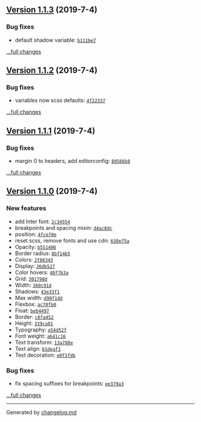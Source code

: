 ## [Version 1.1.3](https://github.com/animify/Frame/releases/tag/v1.1.3) (2019-7-4)

### Bug fixes

- default shadow variable: [`b111be7`](https://github.com/animify/Frame/commit/b111be7)

[...full changes](https://github.com/animify/Frame/compare/v1.1.2...v1.1.3)

## [Version 1.1.2](https://github.com/animify/Frame/releases/tag/v1.1.2) (2019-7-4)

### Bug fixes

- variables now scss defaults: [`4f22337`](https://github.com/animify/Frame/commit/4f22337)

[...full changes](https://github.com/animify/Frame/compare/v1.1.1...v1.1.2)

## [Version 1.1.1](https://github.com/animify/Frame/releases/tag/v1.1.1) (2019-7-4)

### Bug fixes

- margin 0 to headers, add editorconfig: [`88566b8`](https://github.com/animify/Frame/commit/88566b8)

[...full changes](https://github.com/animify/Frame/compare/v1.1.0...v1.1.1)

## [Version 1.1.0](https://github.com/animify/Frame/releases/tag/v1.1.0) (2019-7-4)

### New features

- add Inter font: [`2c34554`](https://github.com/animify/Frame/commit/2c34554)
- breakpoints and spacing mixin: [`d4ac8dc`](https://github.com/animify/Frame/commit/d4ac8dc)
- position: [`4fce70e`](https://github.com/animify/Frame/commit/4fce70e)
- reset scss, remove fonts and use cdn: [`638e75a`](https://github.com/animify/Frame/commit/638e75a)
- Opacity: [`b551406`](https://github.com/animify/Frame/commit/b551406)
- Border radius: [`8bf14b5`](https://github.com/animify/Frame/commit/8bf14b5)
- Colors: [`2f88343`](https://github.com/animify/Frame/commit/2f88343)
- Display: [`26db527`](https://github.com/animify/Frame/commit/26db527)
- Color hovers: [`48f7b3a`](https://github.com/animify/Frame/commit/48f7b3a)
- Grid: [`301798d`](https://github.com/animify/Frame/commit/301798d)
- Width: [`360c91d`](https://github.com/animify/Frame/commit/360c91d)
- Shadows: [`43e33f1`](https://github.com/animify/Frame/commit/43e33f1)
- Max width: [`d90f1dd`](https://github.com/animify/Frame/commit/d90f1dd)
- Flexbox: [`ac70fb0`](https://github.com/animify/Frame/commit/ac70fb0)
- Float: [`beb4497`](https://github.com/animify/Frame/commit/beb4497)
- Border: [`c8fa452`](https://github.com/animify/Frame/commit/c8fa452)
- Height: [`339ca81`](https://github.com/animify/Frame/commit/339ca81)
- Typography: [`a54d52f`](https://github.com/animify/Frame/commit/a54d52f)
- Font weight: [`a641c16`](https://github.com/animify/Frame/commit/a641c16)
- Text transform: [`13a788e`](https://github.com/animify/Frame/commit/13a788e)
- Text align: [`b1deaf1`](https://github.com/animify/Frame/commit/b1deaf1)
- Text decoration: [`e0f3fdb`](https://github.com/animify/Frame/commit/e0f3fdb)

### Bug fixes

- fix spacing suffixes for breakpoints: [`ee379a3`](https://github.com/animify/Frame/commit/ee379a3)

[...full changes](https://github.com/animify/Frame/compare/v1.0.1...v1.1.0)


---

Generated by [changelog.md](https://github.com/egoist/changelog.md)
